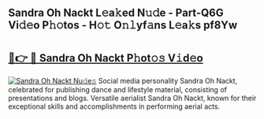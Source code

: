 ## Sandra Oh Nackt L𝚎a𝚔ed N𝚞𝚍e - Part-Q6G Vi𝚍𝚎o P𝚑𝚘tos - H𝚘𝚝 O𝚗𝚕yf𝚊ns L𝚎a𝚔s pf8Yw

# <h2><a href="http://kf5ub3p.oniu.top/?m=Sandra+Oh+Nackt">🔗👉 🔴 Sandra Oh Nackt P𝚑ot𝚘𝚜 V𝚒d𝚎o</a></h2>

[![Sandra Oh Nackt Nu𝚍e𝚜](https://i.imgur.com/0qMVB7G.gif)](http://kf5ub3p.oniu.top/?m=Sandra+Oh+Nackt)
Social media personality Sandra Oh Nackt, celebrated for publishing dance and lifestyle material, consisting of presentations and blogs. Versatile aerialist Sandra Oh Nackt, known for their exceptional skills and accomplishments in performing aerial acts.  

